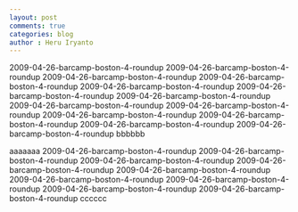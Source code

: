 ```yaml
---
layout: post
comments: true
categories: blog
author : Heru Iryanto
---
```


2009-04-26-barcamp-boston-4-roundup 2009-04-26-barcamp-boston-4-roundup 2009-04-26-barcamp-boston-4-roundup 2009-04-26-barcamp-boston-4-roundup 2009-04-26-barcamp-boston-4-roundup 2009-04-26-barcamp-boston-4-roundup 2009-04-26-barcamp-boston-4-roundup 2009-04-26-barcamp-boston-4-roundup 2009-04-26-barcamp-boston-4-roundup 2009-04-26-barcamp-boston-4-roundup 2009-04-26-barcamp-boston-4-roundup 2009-04-26-barcamp-boston-4-roundup 2009-04-26-barcamp-boston-4-roundup bbbbbb

aaaaaaa 2009-04-26-barcamp-boston-4-roundup 2009-04-26-barcamp-boston-4-roundup 2009-04-26-barcamp-boston-4-roundup 2009-04-26-barcamp-boston-4-roundup 2009-04-26-barcamp-boston-4-roundup 2009-04-26-barcamp-boston-4-roundup 2009-04-26-barcamp-boston-4-roundup 2009-04-26-barcamp-boston-4-roundup 2009-04-26-barcamp-boston-4-roundup cccccc